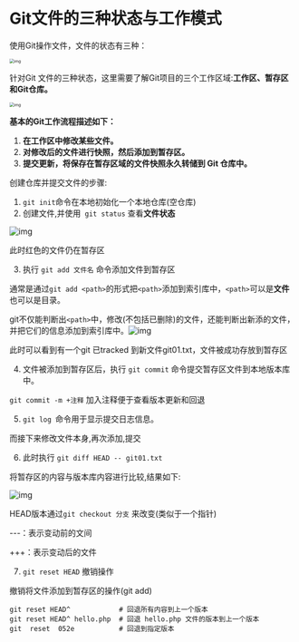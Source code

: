 # Git文件的三种状态与工作模式

使用Git操作文件，文件的状态有三种：

<img src="https://img-blog.csdnimg.cn/20210928202204651.png?x-oss-process=image/watermark,type_ZHJvaWRzYW5zZmFsbGJhY2s,shadow_50,text_Q1NETiBASmFudWFyeUZN,size_20,color_FFFFFF,t_70,g_se,x_16" alt="img" style="zoom:50%;" />



针对Git 文件的三种状态，这里需要了解Git项目的三个工作区域:**工作区、暂存区和Git仓库。**

<img src="https://img-blog.csdnimg.cn/20210928202311163.png?x-oss-process=image/watermark,type_ZHJvaWRzYW5zZmFsbGJhY2s,shadow_50,text_Q1NETiBASmFudWFyeUZN,size_20,color_FFFFFF,t_70,g_se,x_16" alt="img" style="zoom:50%;" />

**基本的Git工作流程描述如下：**

1. **在工作区中修改某些文件。**
2. **对修改后的文件进行快照，然后添加到暂存区。**
3. **提交更新，将保存在暂存区域的文件快照永久转储到 Git 仓库中。**



创建仓库并提交文件的步骤:

1. `git init`命令在本地初始化一个本地仓库(空仓库)
2. 创建文件,并使用` git status` 查看**文件状态**

![img](https://img-blog.csdnimg.cn/20210928203817524.png?x-oss-process=image/watermark,type_ZHJvaWRzYW5zZmFsbGJhY2s,shadow_50,text_Q1NETiBASmFudWFyeUZN,size_20,color_FFFFFF,t_70,g_se,x_16)

此时红色的文件仍在暂存区



3. 执行 `git add 文件名` 命令添加文件到暂存区

通常是通过`git add <path>`的形式把`<path>`添加到索引库中，`<path>`可以是**文件**也可以是目录。

 git不仅能判断出`<path>`中，修改(不包括已删除)的文件，还能判断出新添的文件，并把它们的信息添加到索引库中。![img](https://img-blog.csdnimg.cn/20210928204505316.png?x-oss-process=image/watermark,type_ZHJvaWRzYW5zZmFsbGJhY2s,shadow_50,text_Q1NETiBASmFudWFyeUZN,size_20,color_FFFFFF,t_70,g_se,x_16)

此时可以看到有一个git 已tracked 到新文件git01.txt，文件被成功存放到暂存区



4. 文件被添加到暂存区后，执行 `git commit` 命令提交暂存区文件到本地版本库中。

`git commit -m +注释`  加入注释便于查看版本更新和回退  

5.  `git log `命令用于显示提交日志信息。

而接下来修改文件本身,再次添加,提交

6. 此时执行 `git diff HEAD -- git01.txt `

将暂存区的内容与版本库内容进行比较,结果如下:

![img](https://img-blog.csdnimg.cn/20210928210456637.png?x-oss-process=image/watermark,type_ZHJvaWRzYW5zZmFsbGJhY2s,shadow_50,text_Q1NETiBASmFudWFyeUZN,size_20,color_FFFFFF,t_70,g_se,x_16)

HEAD版本通过`git checkout 分支`   来改变(类似于一个指针)

 ---：表示变动前的文间

 +++：表示变动后的文件

7. `git reset HEAD` 撤销操作

撤销将文件添加到暂存区的操作(git add)

```
git reset HEAD^            # 回退所有内容到上一个版本  
git reset HEAD^ hello.php  # 回退 hello.php 文件的版本到上一个版本  
git  reset  052e           # 回退到指定版本
```